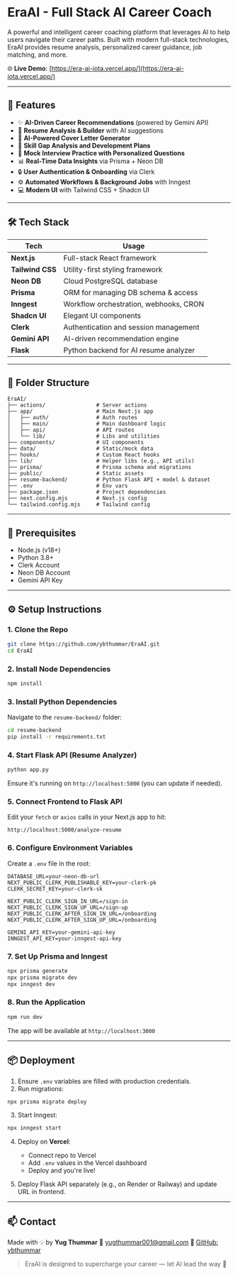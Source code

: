 # EraAI - Full Stack AI Career Coach

A powerful and intelligent career coaching platform that leverages AI to help users navigate their career paths. Built with modern full-stack technologies, EraAI provides resume analysis, personalized career guidance, job matching, and more.

🌐 **Live Demo**: [https://era-ai-iota.vercel.app/](https://era-ai-iota.vercel.app/)

---

## 🚀 Features

* ✨ **AI-Driven Career Recommendations** (powered by Gemini API)
* 📝 **Resume Analysis & Builder** with AI suggestions
* 📩 **AI-Powered Cover Letter Generator**
* 🎯 **Skill Gap Analysis and Development Plans**
* 🎤 **Mock Interview Practice with Personalized Questions**
* 📊 **Real-Time Data Insights** via Prisma + Neon DB
* 🔒 **User Authentication & Onboarding** via Clerk
* ⚙️ **Automated Workflows & Background Jobs** with Inngest
* 💻 **Modern UI** with Tailwind CSS + Shadcn UI

---

## 🛠️ Tech Stack

| Tech             | Usage                                  |
| ---------------- | -------------------------------------- |
| **Next.js**      | Full-stack React framework             |
| **Tailwind CSS** | Utility-first styling framework        |
| **Neon DB**      | Cloud PostgreSQL database              |
| **Prisma**       | ORM for managing DB schema & access    |
| **Inngest**      | Workflow orchestration, webhooks, CRON |
| **Shadcn UI**    | Elegant UI components                  |
| **Clerk**        | Authentication and session management  |
| **Gemini API**   | AI-driven recommendation engine        |
| **Flask**        | Python backend for AI resume analyzer  |

---

## 📁 Folder Structure

```
EraAI/
├── actions/                # Server actions
├── app/                    # Main Next.js app
│   ├── auth/               # Auth routes
│   ├── main/               # Main dashboard logic
│   ├── api/                # API routes
│   └── lib/                # Libs and utilities
├── components/             # UI components
├── data/                   # Static/mock data
├── hooks/                  # Custom React hooks
├── lib/                    # Helper libs (e.g., API utils)
├── prisma/                 # Prisma schema and migrations
├── public/                 # Static assets
├── resume-backend/         # Python Flask API + model & dataset
├── .env                    # Env vars
├── package.json            # Project dependencies
├── next.config.mjs         # Next.js config
└── tailwind.config.mjs     # Tailwind config
```

---

## 🔑 Prerequisites

* Node.js (v18+)
* Python 3.8+
* Clerk Account
* Neon DB Account
* Gemini API Key

---

## ⚙️ Setup Instructions

### 1. Clone the Repo

```bash
git clone https://github.com/ybthummar/EraAI.git
cd EraAI
```

### 2. Install Node Dependencies

```bash
npm install
```

### 3. Install Python Dependencies

Navigate to the `resume-backend/` folder:

```bash
cd resume-backend
pip install -r requirements.txt
```

### 4. Start Flask API (Resume Analyzer)

```bash
python app.py
```

Ensure it's running on `http://localhost:5000` (you can update if needed).

### 5. Connect Frontend to Flask API

Edit your `fetch` or `axios` calls in your Next.js app to hit:

```
http://localhost:5000/analyze-resume
```

### 6. Configure Environment Variables

Create a `.env` file in the root:

```env
DATABASE_URL=your-neon-db-url
NEXT_PUBLIC_CLERK_PUBLISHABLE_KEY=your-clerk-pk
CLERK_SECRET_KEY=your-clerk-sk

NEXT_PUBLIC_CLERK_SIGN_IN_URL=/sign-in
NEXT_PUBLIC_CLERK_SIGN_UP_URL=/sign-up
NEXT_PUBLIC_CLERK_AFTER_SIGN_IN_URL=/onboarding
NEXT_PUBLIC_CLERK_AFTER_SIGN_UP_URL=/onboarding

GEMINI_API_KEY=your-gemini-api-key
INNGEST_API_KEY=your-inngest-api-key
```

### 7. Set Up Prisma and Inngest

```bash
npx prisma generate
npx prisma migrate dev
npx inngest dev
```

### 8. Run the Application

```bash
npm run dev
```

The app will be available at `http://localhost:3000`

---

## 📦 Deployment

1. Ensure `.env` variables are filled with production credentials.
2. Run migrations:

```bash
npx prisma migrate deploy
```

3. Start Inngest:

```bash
npx inngest start
```

4. Deploy on **Vercel**:

   * Connect repo to Vercel
   * Add `.env` values in the Vercel dashboard
   * Deploy and you're live!
5. Deploy Flask API separately (e.g., on Render or Railway) and update URL in frontend.

---

## 📫 Contact

Made with 💡 by **Yug Thummar**
📧 [yugthummar001@gmail.com](mailto:yugthummar001@gmail.com)
🔗 [GitHub: ybthummar](https://github.com/ybthummar)

> EraAI is designed to supercharge your career — let AI lead the way 🚀
